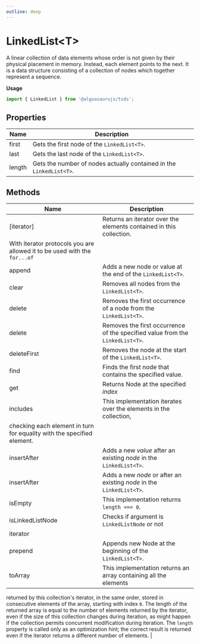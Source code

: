 ```yaml
---
outline: deep
---
```


# ****LinkedList&lt;T&gt;****

A linear collection of data elements whose order is not given by their physical placement in memory.
Instead, each element points to the next.
It is a data structure consisting of a collection of nodes which together represent a sequence.

**Usage**

```typescript
import { LinkedList } from '@algoasaurujs/tsds';
```

## **Properties**

| Name   | Description                                                         |
| ------ | ------------------------------------------------------------------- |
| first  | Gets the first node of the `LinkedList<T>`.                         |
| last   | Gets the last node of the `LinkedList<T>`.                          |
| length | Gets the number of nodes actually contained in the `LinkedList<T>`. |

## **Methods**

| Name             | Description                                                                                                                                                                                                                                                                                                                                                                                                                                                                                                                                                                                                 |
| ---------------- | ----------------------------------------------------------------------------------------------------------------------------------------------------------------------------------------------------------------------------------------------------------------------------------------------------------------------------------------------------------------------------------------------------------------------------------------------------------------------------------------------------------------------------------------------------------------------------------------------------------- |
| [iterator]       | Returns an iterator over the elements contained in this collection.
With iterator protocols you are allowed it to be used with the `for...of`                                                                                                                                                                                                                                                                                                                                                                                                                                                               |
| append           | Adds a new node or value at the end of the `LinkedList<T>`.                                                                                                                                                                                                                                                                                                                                                                                                                                                                                                                                                 |
| clear            | Removes all nodes from the `LinkedList<T>`.                                                                                                                                                                                                                                                                                                                                                                                                                                                                                                                                                                 |
| delete           | Removes the first occurrence of a node from the `LinkedList<T>`.                                                                                                                                                                                                                                                                                                                                                                                                                                                                                                                                            |
| delete           | Removes the first occurrence of the specified value from the `LinkedList<T>`.                                                                                                                                                                                                                                                                                                                                                                                                                                                                                                                               |
| deleteFirst      | Removes the node at the start of the `LinkedList<T>`.                                                                                                                                                                                                                                                                                                                                                                                                                                                                                                                                                       |
| find             | Finds the first node that contains the specified value.                                                                                                                                                                                                                                                                                                                                                                                                                                                                                                                                                     |
| get              | Returns Node at the specified _index_                                                                                                                                                                                                                                                                                                                                                                                                                                                                                                                                                                       |
| includes         | This implementation iterates over the elements in the collection,
checking each element in turn for equality with the specified element.                                                                                                                                                                                                                                                                                                                                                                                                                                                                    |
| insertAfter      | Adds a new _value_ after an existing _node_ in the `LinkedList<T>`.                                                                                                                                                                                                                                                                                                                                                                                                                                                                                                                                         |
| insertAfter      | Adds a new _node_ or after an existing _node_ in the `LinkedList<T>`.                                                                                                                                                                                                                                                                                                                                                                                                                                                                                                                                       |
| isEmpty          | This implementation returns `length === 0`.                                                                                                                                                                                                                                                                                                                                                                                                                                                                                                                                                                 |
| isLinkedListNode | Checks if argument is `LinkedListNode` or not                                                                                                                                                                                                                                                                                                                                                                                                                                                                                                                                                               |
| iterator         |                                                                                                                                                                                                                                                                                                                                                                                                                                                                                                                                                                                                             |
| prepend          | Appends new Node at the beginning of the `LinkedList<T>`.                                                                                                                                                                                                                                                                                                                                                                                                                                                                                                                                                   |
| toArray          | This implementation returns an array containing all the elements
returned by this collection's iterator, in the same order, stored in
consecutive elements of the array, starting with index `0`.
The length of the returned array is equal to the number of elements
returned by the iterator, even if the size of this collection changes
during iteration, as might happen if the collection permits
concurrent modification during iteration. The `length` property is
called only as an optimization hint; the correct result is returned
even if the iterator returns a different number of elements. |

